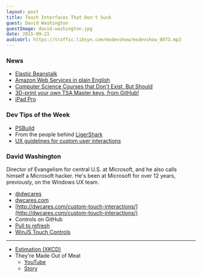 ```yaml
---
layout: post
title: Touch Interfaces That Don't Suck
guest: David Washington
guestImage: david-washington.jpg
date: 2015-09-21
audioUrl: https://traffic.libsyn.com/msdevshow/msdevshow_0073.mp3
---
```


### News

-   [Elastic Beanstalk](https://aws.amazon.com/elasticbeanstalk/)
-   [Amazon Web Services in plain English](https://www.expeditedssl.com/aws-in-plain-english)
-   [Computer Science Courses that Don't Exist, But Should](http://prog21.dadgum.com/210.html)
-   [3D-print your own TSA Master keys, from GitHub!](https://github.com/Xyl2k/TSA-Travel-Sentry-master-keys)
-   [iPad Pro](http://www.engadget.com/2015/09/09/apple-ipad-pro-announcement/)

### Dev Tips of the Week

 - [PSBuild](https://github.com/ligershark/psbuild)
  - From the people behind [LigerShark](https://github.com/orgs/ligershark/people)
 - [UX guidelines for custom user interactions](https://msdn.microsoft.com/en-us/library/windows/apps/dn611861.aspx)

### David Washington 

Director of Evangelism for central U.S. at Microsoft, and he also calls himself a Microsoft hacker. He's been at Microsoft for over 12 years, previously, on the Windows UX team.

 - [@dwcares](https://twitter.com/dwcares)
 - [dwcares.com](http://dwcares.com/)
  - [http://dwcares.com/custom-touch-interactions/](http://dwcares.com/custom-touch-interactions/)
 - Controls on GitHub
  - [Pull to refresh](https://github.com/dwcares/pulltorefresh)
  - [WinJS Touch Controls](https://github.com/dwcares/TouchControls)

-----------------------------------------

 - [Estimation (XKCD)](https://xkcd.com/612/)
 - They're Made Out of Meat
   - [YouTube](https://www.youtube.com/watch?v=7tScAyNaRdQ)
   - [Story](http://www.terrybisson.com/page6/page6.html)
